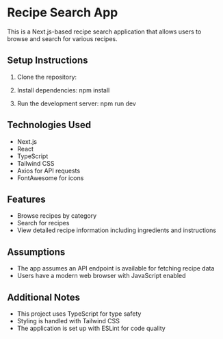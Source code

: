 # Recipe Search App

This is a Next.js-based recipe search application that allows users to browse and search for various recipes.

## Setup Instructions

1. Clone the repository:

2. Install dependencies: npm install

3. Run the development server: npm run dev

## Technologies Used

- Next.js
- React
- TypeScript
- Tailwind CSS
- Axios for API requests
- FontAwesome for icons

## Features

- Browse recipes by category
- Search for recipes
- View detailed recipe information including ingredients and instructions

## Assumptions

- The app assumes an API endpoint is available for fetching recipe data
- Users have a modern web browser with JavaScript enabled

## Additional Notes

- This project uses TypeScript for type safety
- Styling is handled with Tailwind CSS
- The application is set up with ESLint for code quality

